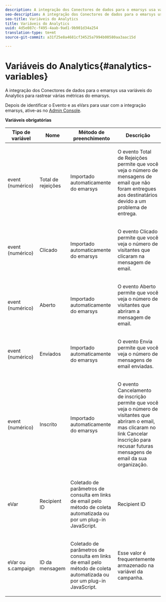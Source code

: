 ```yaml
---
description: A integração dos Conectores de dados para o emarsys usa variáveis do Analytics para rastrear várias métricas do emarsys.
seo-description: A integração dos Conectores de dados para o emarsys usa variáveis do Analytics para rastrear várias métricas do emarsys.
seo-title: Variáveis do Analytics
title: Variáveis do Analytics
uuid: 4d5e087c-f495-4aab-9ad1-9b901d34a254
translation-type: tm+mt
source-git-commit: a31f25e8a4681cf34525a7994b00580aa3aac15d

---
```



# Variáveis do Analytics{#analytics-variables}

A integração dos Conectores de dados para o emarsys usa variáveis do Analytics para rastrear várias métricas do emarsys.

Depois de identificar o Evento e as eVars para usar com a integração emarsys, ative-as no [Admin Console](https://docs.adobe.com/content/help/en/analytics/admin/admin-tools/c-admin-tools.html).

**Variáveis obrigatórias**

<table id="table_5B8F3A1EB55D4BB48F669FB84C857256"> 
 <thead> 
  <tr> 
   <th colname="col1" class="entry"> Tipo de variável </th> 
   <th colname="col2" class="entry"> Nome </th> 
   <th colname="col3" class="entry"> Método de preenchimento </th> 
   <th colname="col4" class="entry"> Descrição </th> 
  </tr>
 </thead>
 <tbody> 
  <tr> 
   <td colname="col1"> event (numérico) </td> 
   <td colname="col2"> Total de rejeições </td> 
   <td colname="col3"> <p>Importado automaticamente do emarsys </p> </td> 
   <td colname="col4"> <p>O evento Total de Rejeições permite que você veja o número de mensagens de email que não foram entregues aos destinatários devido a um problema de entrega. </p> </td> 
  </tr> 
  <tr> 
   <td colname="col1"> event (numérico) </td> 
   <td colname="col2"> Clicado </td> 
   <td colname="col3"> <p>Importado automaticamente do emarsys </p> </td> 
   <td colname="col4"> <p>O evento Clicado permite que você veja o número de visitantes que clicaram na mensagem de email. </p> </td> 
  </tr> 
  <tr> 
   <td colname="col1"> event (numérico) </td> 
   <td colname="col2"> Aberto </td> 
   <td colname="col3"> <p>Importado automaticamente do emarsys </p> </td> 
   <td colname="col4"> <p>O evento Aberto permite que você veja o número de visitantes que abriram a mensagem de email. </p> </td> 
  </tr> 
  <tr> 
   <td colname="col1"> event (numérico) </td> 
   <td colname="col2"> Enviados </td> 
   <td colname="col3"> <p>Importado automaticamente do emarsys </p> </td> 
   <td colname="col4"> <p>O evento Envia permite que você veja o número de mensagens de email enviadas. </p> </td> 
  </tr> 
  <tr> 
   <td colname="col1"> event (numérico) </td> 
   <td colname="col2"> Inscrito </td> 
   <td colname="col3"> <p>Importado automaticamente do emarsys </p> </td> 
   <td colname="col4"> <p>O evento Cancelamento de inscrição permite que você veja o número de visitantes que abriram o email, mas clicaram no link Cancelar inscrição para recusar futuras mensagens de email da sua organização. </p> </td> 
  </tr> 
  <tr> 
   <td colname="col1"> eVar </td> 
   <td colname="col2"> Recipient ID </td> 
   <td colname="col3"> <p>Coletado de parâmetros de consulta em links de email pelo método de coleta automatizada ou por um plug-in JavaScript. </p> </td> 
   <td colname="col4"> Recipient ID </td> 
  </tr> 
  <tr> 
   <td colname="col1"> eVar  ou s.campaign </td> 
   <td colname="col2"> ID da mensagem </td> 
   <td colname="col3"> <p>Coletado de parâmetros de consulta em links de email pelo método de coleta automatizada ou por um plug-in JavaScript. </p> </td> 
   <td colname="col4"> Esse valor é frequentemente armazenado na variável da campanha. </td> 
  </tr> 
 </tbody> 
</table>

